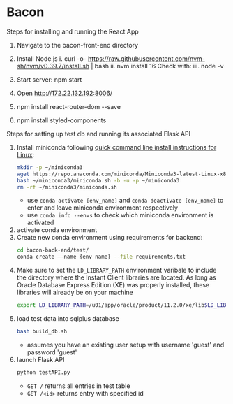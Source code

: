# Bacon

Steps for installing and running the React App
1. Navigate to the bacon-front-end directory

2. Install Node.js
i. curl -o- https://raw.githubusercontent.com/nvm-sh/nvm/v0.39.7/install.sh | bash
ii. nvm install 16
Check with: 
iii. node -v

3. Start server: npm start
4. Open http://172.22.132.192:8006/

5. npm install react-router-dom --save
6. npm install styled-components 

Steps for setting up test db and running its associated Flask API
1. Install miniconda following [quick command line install instructions for Linux](https://docs.anaconda.com/free/miniconda/index.html):
    ```bash
    mkdir -p ~/miniconda3
    wget https://repo.anaconda.com/miniconda/Miniconda3-latest-Linux-x86_64.sh -O ~/miniconda3/miniconda.sh
    bash ~/miniconda3/miniconda.sh -b -u -p ~/miniconda3
    rm -rf ~/miniconda3/miniconda.sh
    ```
    - use `conda activate [env_name]` and `conda deactivate [env_name]` to enter and leave miniconda environment respectively
    - use `conda info --envs` to check which miniconda environment is activated
2. activate conda environment
3. Create new conda environment using requirements for backend:
    ```bash
    cd bacon-back-end/test/
    conda create –-name {env name} --file requirements.txt
    ```
4. Make sure to set the `LD_LIBRARY_PATH` environment varibale to include the directory where the Instant Client libraries are located. As long as Oracle Database Express Edition (XE) was properly installed, these libraries will already be on your machine
    ```bash
    export LD_LIBRARY_PATH=/u01/app/oracle/product/11.2.0/xe/lib$LD_LIBRARY_PATH
    ```
5. load test data into sqlplus database
    ```bash
    bash build_db.sh
    ```
    - assumes you have an existing user setup with username 'guest' and password 'guest'
6. launch Flask API
    ```bash    
    python testAPI.py
    ```
    - `GET /` returns all entries in test table
    - `GET /<id>` returns entry with specified id

